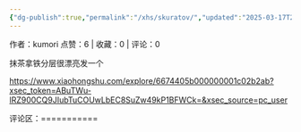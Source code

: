 ```yaml
---
{"dg-publish":true,"permalink":"/xhs/skuratov/","updated":"2025-03-17T23:12:33.096+08:00"}
---
```


作者：kumori
点赞：6   |   收藏：0   |   评论：0

抹茶拿铁分层很漂亮发一个

https://www.xiaohongshu.com/explore/6674405b000000001c02b2ab?xsec_token=ABuTWu-lRZ900CQ9JIubTuCOUwLbEC8SuZw49kP1BFWCk=&xsec_source=pc_user

评论区：===========

